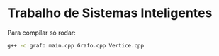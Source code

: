 # Trabalho de Sistemas Inteligentes


Para compilar só rodar:

```bash
g++ -o grafo main.cpp Grafo.cpp Vertice.cpp
```